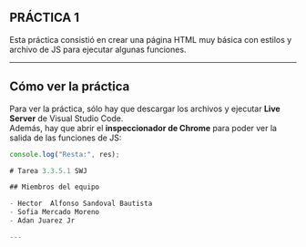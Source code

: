 ## PRÁCTICA 1

Esta práctica consistió en crear una página HTML muy básica con estilos y archivo de JS para ejecutar algunas funciones.

---

## Cómo ver la práctica

Para ver la práctica, sólo hay que descargar los archivos y ejecutar **Live Server** de Visual Studio Code.  
Además, hay que abrir el **inspeccionador de Chrome** para poder ver la salida de las funciones de JS:

```javascript
console.log("Resta:", res);

# Tarea 3.3.5.1 SWJ

## Miembros del equipo

- Hector  Alfonso Sandoval Bautista
- Sofia Mercado Moreno
- Adan Juarez Jr

---
